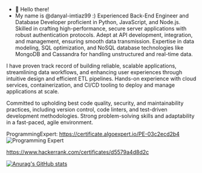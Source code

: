- 👋 Hello there!
- My name is @danyal-imtiaz99 :) 
Experienced Back-End Engineer and Database Developer proficient in Python, JavaScript, and Node.js. Skilled in crafting high-performance, secure server applications with robust authentication protocols. Adept at API development, integration, and management, ensuring smooth data transmission. Expertise in data modeling, SQL optimization, and NoSQL database technologies like MongoDB and Cassandra for handling unstructured and real-time data.

I have proven track record of building reliable, scalable applications, streamlining data workflows, and enhancing user experiences through intuitive design and efficient ETL pipelines. Hands-on experience with cloud services, containerization, and CI/CD tooling to deploy and manage applications at scale.

Committed to upholding best code quality, security, and maintainability practices, including version control, code linters, and test-driven development methodologies. Strong problem-solving skills and adaptability in a fast-paced, agile environment.

ProgrammingExpert: 
https://certificate.algoexpert.io/PE-03c2ecd2b4
![Programming Expert](https://github.com/danyal-imtiaz99/danyal-imtiaz99/assets/59153165/1dc231be-c777-460f-ae57-db4ed716c6a2)

https://www.hackerrank.com/certificates/d5579a4d8d2c
  
[![Anurag's GitHub stats](https://github-readme-stats.vercel.app/api?username=danyal-imtiaz99)](https://github.com/anuraghazra/github-readme-stats)

